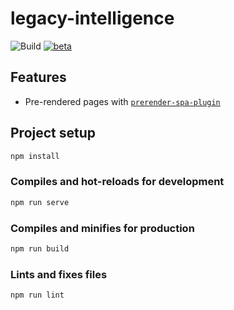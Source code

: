 # legacy-intelligence

![Build](https://github.com/ksevelyar/legacy-intelligence-vue/workflows/Build/badge.svg) [![beta](https://img.shields.io/npm/v/vue/next.svg)](https://www.npmjs.com/package/vue/v/next)

## Features

- Pre-rendered pages with [`prerender-spa-plugin`](https://github.com/chrisvfritz/prerender-spa-plugin)

## Project setup

```sh
npm install
```

### Compiles and hot-reloads for development

```sh
npm run serve
```

### Compiles and minifies for production

```sh
npm run build
```

### Lints and fixes files

```sh
npm run lint
```
